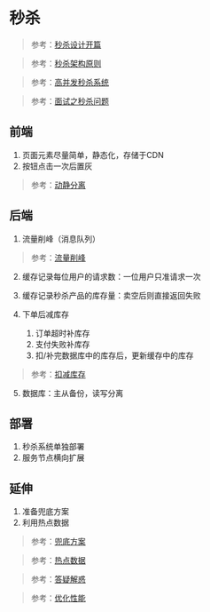 # 秒杀

> 参考：[秒杀设计开篇](https://time.geekbang.org/column/article/40153)

> 参考：[秒杀架构原则](https://time.geekbang.org/column/article/40726)

> 参考：[高并发秒杀系统](https://blog.csdn.net/CSDN_Terence/article/details/77744042)

> 参考：[面试之秒杀问题](http://www.voidcn.com/article/p-dkhmifwx-co.html)


## 前端
1. 页面元素尽量简单，静态化，存储于CDN
2. 按钮点击一次后置灰 

> 参考：[动静分离](https://time.geekbang.org/column/article/40727)

## 后端
1. 流量削峰（消息队列）
> 参考：[流量削峰](https://time.geekbang.org/column/article/40736)
2. 缓存记录每位用户的请求数：一位用户只准请求一次
3. 缓存记录秒杀产品的库存量：卖空后则直接返回失败
4. 下单后减库存
   
   1. 订单超时补库存
   2. 支付失败补库存
   3. 扣/补完数据库中的库存后，更新缓存中的库存
> 参考：[扣减库存](https://time.geekbang.org/column/article/40743)

5. 数据库：主从备份，读写分离

## 部署
1. 秒杀系统单独部署
2. 服务节点横向扩展

## 延伸
1. 准备兜底方案
2. 利用热点数据

> 参考：[兜底方案](https://time.geekbang.org/column/article/40744)

> 参考：[热点数据](https://time.geekbang.org/column/article/40729)

> 参考：[答疑解惑](https://time.geekbang.org/column/article/68247)

> 参考：[优化性能](https://time.geekbang.org/column/article/40742)

